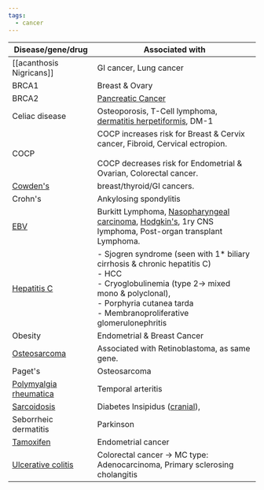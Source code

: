 ```yaml
---
tags:
  - cancer
---
```


| Disease/gene/drug                                                                                                                                                                                                                                                                           | Associated with                                                                                                                                                                                                                                                                                                                                                                                                                                                                                                                                                                                                                                |
| ------------------------------------------------------------------------------------------------------------------------------------------------------------------------------------------------------------------------------------------------------------------------------------------- | ---------------------------------------------------------------------------------------------------------------------------------------------------------------------------------------------------------------------------------------------------------------------------------------------------------------------------------------------------------------------------------------------------------------------------------------------------------------------------------------------------------------------------------------------------------------------------------------------------------------------------------------------- |
| [[acanthosis Nigricans]]                                                                                                                                                                                                                                                                    | GI cancer, Lung cancer                                                                                                                                                                                                                                                                                                                                                                                                                                                                                                                                                                                                                         |
| BRCA1                                                                                                                                                                                                                                                                                       | Breast & Ovary                                                                                                                                                                                                                                                                                                                                                                                                                                                                                                                                                                                                                                 |
| BRCA2                                                                                                                                                                                                                                                                                       | [Pancreatic Cancer](onenote:#GIT&section-id={210C3954-BE8B-A24C-8E7F-F1B991349700}&page-id={A2505F98-7C40-43D2-B562-3185CE179A3F}&object-id={ABF848C7-3EC5-4C53-B987-53558E19CFBA}&1B&base-path=https://d.docs.live.net/450c0e1b0b9c7922/Documents/Onenote/MBBS/PLAB%201%20+%20MSRA.one)                                                                                                                                                                                                                                                                                                                                                       |
| Celiac disease                                                                                                                                                                                                                                                                              | Osteoporosis, T-Cell lymphoma, [dermatitis herpetiformis](onenote:#Dermatology&section-id={210C3954-BE8B-A24C-8E7F-F1B991349700}&page-id={96310278-2E9C-4E74-AE37-8F5A309DCD0A}&object-id={B21ACC1E-1986-433F-8F3A-22CAB88DF524}&15&base-path=https://d.docs.live.net/450c0e1b0b9c7922/Documents/Onenote/MBBS/PLAB%201%20+%20MSRA.one), DM-1                                                                                                                                                                                                                                                                                                   |
| COCP                                                                                                                                                                                                                                                                                        | COCP increases risk for Breast & Cervix cancer, Fibroid, Cervical ectropion.<br><br>COCP decreases risk for Endometrial & Ovarian, Colorectal cancer.                                                                                                                                                                                                                                                                                                                                                                                                                                                                                          |
| [Cowden's](onenote:#Dermatology&section-id={210C3954-BE8B-A24C-8E7F-F1B991349700}&page-id={96310278-2E9C-4E74-AE37-8F5A309DCD0A}&object-id={FF0431FF-AF42-461B-8662-12B55CC4DBFA}&48&base-path=https://d.docs.live.net/450c0e1b0b9c7922/Documents/Onenote/MBBS/PLAB%201%20+%20MSRA.one)     | breast/thyroid/GI cancers.                                                                                                                                                                                                                                                                                                                                                                                                                                                                                                                                                                                                                     |
| Crohn's                                                                                                                                                                                                                                                                                     | Ankylosing spondylitis                                                                                                                                                                                                                                                                                                                                                                                                                                                                                                                                                                                                                         |
| [EBV](onenote:#Infectious%20disease&section-id={210C3954-BE8B-A24C-8E7F-F1B991349700}&page-id={AAC77D20-727D-4F7C-BBBE-C0E1BEFF451D}&object-id={D8B00944-3311-48A8-AFE2-0C36BE870B59}&21&base-path=https://d.docs.live.net/450c0e1b0b9c7922/Documents/Onenote/MBBS/PLAB%201%20+%20MSRA.one) | Burkitt Lymphoma, [Nasopharyngeal carcinoma](onenote:#ENT&section-id={145871C2-3C63-4A25-A087-79EA3E5CD53A}&page-id={212A02A2-7E5F-4B61-A27D-9EA6BCB214E2}&object-id={5DAB2AC0-4A86-44AD-9EAF-3E4A88D1433B}&D8&base-path=https://d.docs.live.net/450c0e1b0b9c7922/Documents/Onenote/MBBS/PLAB.one), [Hodgkin's](onenote:#Hematology&section-id={210C3954-BE8B-A24C-8E7F-F1B991349700}&page-id={FC40A2E7-D1AF-45C6-9D4A-217856FB535A}&object-id={25E4314F-7863-4828-96DE-9A18527518C9}&66&base-path=https://d.docs.live.net/450c0e1b0b9c7922/Documents/Onenote/MBBS/PLAB%201%20+%20MSRA.one), 1ry CNS lymphoma, Post-organ transplant Lymphoma. |
| [Hepatitis C](onenote:#Infectious%20disease&section-id={145871C2-3C63-4A25-A087-79EA3E5CD53A}&page-id={AAC77D20-727D-4F7C-BBBE-C0E1BEFF451D}&object-id={70A6C488-D44A-465B-93FB-5019F6761EFD}&CE&base-path=https://d.docs.live.net/450c0e1b0b9c7922/Documents/Onenote/MBBS/PLAB.one)        | - Sjogren syndrome (seen with 1* biliary cirrhosis & chronic hepatitis C)<br>- HCC<br>- Cryoglobulinemia (type 2-> mixed mono & polyclonal),<br>- Porphyria cutanea tarda<br>- Membranoproliferative glomerulonephritis                                                                                                                                                                                                                                                                                                                                                                                                                        |
| Obesity                                                                                                                                                                                                                                                                                     | Endometrial & Breast Cancer                                                                                                                                                                                                                                                                                                                                                                                                                                                                                                                                                                                                                    |
| [Osteosarcoma](onenote:#Ortho&section-id={210C3954-BE8B-A24C-8E7F-F1B991349700}&page-id={F67937DC-55AA-4115-B27D-ECD23B67A112}&object-id={94E187FA-9D93-4695-98E4-D27DF7B4272B}&52&base-path=https://d.docs.live.net/450c0e1b0b9c7922/Documents/Onenote/MBBS/PLAB%201%20+%20MSRA.one)       | Associated with Retinoblastoma, as same gene.                                                                                                                                                                                                                                                                                                                                                                                                                                                                                                                                                                                                  |
| Paget's                                                                                                                                                                                                                                                                                     | Osteosarcoma                                                                                                                                                                                                                                                                                                                                                                                                                                                                                                                                                                                                                                   |
| [Polymyalgia rheumatica](onenote:#Rheumatology&section-id={145871C2-3C63-4A25-A087-79EA3E5CD53A}&page-id={4C356447-CF19-4329-961B-64A8590A69EB}&object-id={3485719A-51FB-4812-953D-C7F66E7BCE89}&D&base-path=https://d.docs.live.net/450c0e1b0b9c7922/Documents/Onenote/MBBS/PLAB.one)      | Temporal arteritis                                                                                                                                                                                                                                                                                                                                                                                                                                                                                                                                                                                                                             |
| [Sarcoidosis](onenote:#Rheumatology&section-id={210C3954-BE8B-A24C-8E7F-F1B991349700}&page-id={4C356447-CF19-4329-961B-64A8590A69EB}&object-id={A4168F31-2E1F-4709-9260-9AA8298C00C0}&13&base-path=https://d.docs.live.net/450c0e1b0b9c7922/Documents/Onenote/MBBS/PLAB%201%20+%20MSRA.one) | Diabetes Insipidus ([cranial](onenote:#Endocrine&section-id={210C3954-BE8B-A24C-8E7F-F1B991349700}&page-id={0053022E-5E15-43CF-818B-772609D27D12}&object-id={3C5B3584-9902-4C42-891F-61790B6C4F91}&C2&base-path=https://d.docs.live.net/450c0e1b0b9c7922/Documents/Onenote/MBBS/PLAB%201%20+%20MSRA.one)),                                                                                                                                                                                                                                                                                                                                     |
| Seborrheic dermatitis                                                                                                                                                                                                                                                                       | Parkinson                                                                                                                                                                                                                                                                                                                                                                                                                                                                                                                                                                                                                                      |
| [Tamoxifen](onenote:#OBG&section-id={210C3954-BE8B-A24C-8E7F-F1B991349700}&page-id={C0BF59D1-BCE5-4374-B171-1903D87D88C1}&object-id={67AF5B5C-57BE-4759-85F9-39E3EDBA1A36}&36&base-path=https://d.docs.live.net/450c0e1b0b9c7922/Documents/Onenote/MBBS/PLAB%201%20+%20MSRA.one)            | Endometrial cancer                                                                                                                                                                                                                                                                                                                                                                                                                                                                                                                                                                                                                             |
| [Ulcerative colitis](onenote:#GIT&section-id={145871C2-3C63-4A25-A087-79EA3E5CD53A}&page-id={A2505F98-7C40-43D2-B562-3185CE179A3F}&object-id={76766018-8875-4979-9015-E80606CF1EB2}&7A&base-path=https://d.docs.live.net/450c0e1b0b9c7922/Documents/Onenote/MBBS/PLAB.one)                  | Colorectal cancer -> MC type: Adenocarcinoma, Primary sclerosing cholangitis                                                                                                                                                                                                                                                                                                                                                                                                                                                                                                                                                                   |